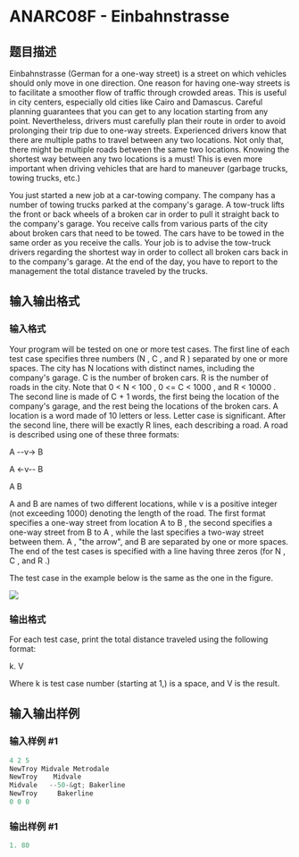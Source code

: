 # ANARC08F - Einbahnstrasse

## 题目描述

Einbahnstrasse (German for a one-way street) is a street on which vehicles should only move in one direction. One reason for having one-way streets is to facilitate a smoother flow of traffic through crowded areas. This is useful in city centers, especially old cities like Cairo and Damascus. Careful planning guarantees that you can get to any location starting from any point. Nevertheless, drivers must carefully plan their route in order to avoid prolonging their trip due to one-way streets. Experienced drivers know that there are multiple paths to travel between any two locations. Not only that, there might be multiple roads between the same two locations. Knowing the shortest way between any two locations is a must! This is even more important when driving vehicles that are hard to maneuver (garbage trucks, towing trucks, etc.)

You just started a new job at a car-towing company. The company has a number of towing trucks parked at the company's garage. A tow-truck lifts the front or back wheels of a broken car in order to pull it straight back to the company's garage. You receive calls from various parts of the city about broken cars that need to be towed. The cars have to be towed in the same order as you receive the calls. Your job is to advise the tow-truck drivers regarding the shortest way in order to collect all broken cars back in to the company's garage. At the end of the day, you have to report to the management the total distance traveled by the trucks.

## 输入输出格式

### 输入格式

Your program will be tested on one or more test cases. The first line of each test case specifies three numbers (N , C , and R ) separated by one or more spaces. The city has N locations with distinct names, including the company's garage. C is the number of broken cars. R is the number of roads in the city. Note that 0 < N < 100 , 0 <= C < 1000 , and R < 10000 . The second line is made of C + 1 words, the first being the location of the company's garage, and the rest being the locations of the broken cars. A location is a word made of 10 letters or less. Letter case is significant. After the second line, there will be exactly R lines, each describing a road. A road is described using one of these three formats:

A --v-> B

A <-v-- B

A  B

A and B are names of two different locations, while v is a positive integer (not exceeding 1000) denoting the length of the road. The first format specifies a one-way street from location A to B , the second specifies a one-way street from B to A , while the last specifies a two-way street between them. A , "the arrow", and B are separated by one or more spaces. The end of the test cases is specified with a line having three zeros (for N , C , and R .)

The test case in the example below is the same as the one in the figure.

![](https://cdn.luogu.com.cn/upload/vjudge_pic/SP4555/6a3f10fa4c22cdd99ce6c6262272e9ef81818623.png)

### 输出格式

For each test case, print the total distance traveled using the following format:

k. V

Where k is test case number (starting at 1,) is a space, and V is the result.

## 输入输出样例

### 输入样例 #1

```cpp
4 2 5
NewTroy Midvale Metrodale
NewTroy    Midvale
Midvale   --50-&gt; Bakerline
NewTroy     Bakerline
0 0 0
```


### 输出样例 #1

```cpp
1. 80
```


